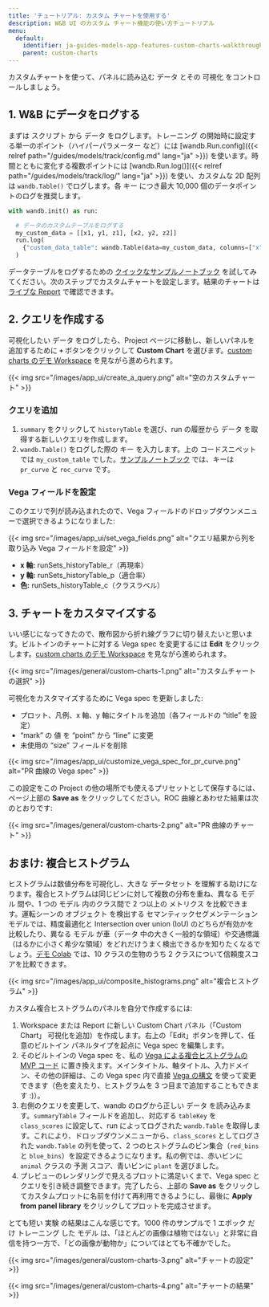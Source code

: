 ```yaml
---
title: 'チュートリアル: カスタム チャートを使用する'
description: W&B UI のカスタム チャート機能の使い方チュートリアル
menu:
  default:
    identifier: ja-guides-models-app-features-custom-charts-walkthrough
    parent: custom-charts
---
```


カスタムチャートを使って、パネルに読み込む データ とその 可視化 をコントロールしましょう。

## 1. W&B にデータをログする

まずは スクリプト から データ をログします。トレーニング の開始時に設定する単一のポイント（ハイパーパラメーター など）には [wandb.Run.config]({{< relref path="/guides/models/track/config.md" lang="ja" >}}) を使います。時間とともに変化する複数ポイントには [wandb.Run.log()]({{< relref path="/guides/models/track/log/" lang="ja" >}}) を使い、カスタムな 2D 配列は `wandb.Table()` でログします。各 キー につき最大 10,000 個のデータポイントのログを推奨します。

```python
with wandb.init() as run: 

  # データのカスタムテーブルをログする
  my_custom_data = [[x1, y1, z1], [x2, y2, z2]]
  run.log(
    {"custom_data_table": wandb.Table(data=my_custom_data, columns=["x", "y", "z"])}
  )
```

データテーブルをログするための [クイックなサンプルノートブック](https://bit.ly/custom-charts-colab) を試してみてください。次のステップでカスタムチャートを設定します。結果のチャートは [ライブな Report](https://app.wandb.ai/demo-team/custom-charts/reports/Custom-Charts--VmlldzoyMTk5MDc) で確認できます。

## 2. クエリを作成する

可視化したい データ をログしたら、Project ページに移動し、新しいパネルを追加するために **`+`** ボタンをクリックして **Custom Chart** を選びます。[custom charts のデモ Workspace](https://app.wandb.ai/demo-team/custom-charts) を見ながら進められます。

{{< img src="/images/app_ui/create_a_query.png" alt="空のカスタムチャート" >}}

### クエリを追加

1. `summary` をクリックして `historyTable` を選び、run の履歴から データ を取得する新しいクエリを作成します。
2. `wandb.Table()` をログした際の キー を入力します。上の コードスニペット では `my_custom_table` でした。[サンプルノートブック](https://bit.ly/custom-charts-colab) では、キーは `pr_curve` と `roc_curve` です。

### Vega フィールドを設定

このクエリで列が読み込まれたので、Vega フィールドのドロップダウンメニューで選択できるようになりました:

{{< img src="/images/app_ui/set_vega_fields.png" alt="クエリ結果から列を取り込み Vega フィールドを設定" >}}

* **x 軸:** runSets_historyTable_r（再現率）
* **y 軸:** runSets_historyTable_p（適合率）
* **色:** runSets_historyTable_c（クラスラベル）

## 3. チャートをカスタマイズする

いい感じになってきたので、散布図から折れ線グラフに切り替えたいと思います。ビルトインのチャートに対する Vega spec を変更するには **Edit** をクリックします。[custom charts のデモ Workspace](https://app.wandb.ai/demo-team/custom-charts) を見ながら進められます。

{{< img src="/images/general/custom-charts-1.png" alt="カスタムチャートの選択" >}}

可視化をカスタマイズするために Vega spec を更新しました:

* プロット、凡例、x 軸、y 軸にタイトルを追加（各フィールドの “title” を設定）
* “mark” の 値 を “point” から “line” に変更
* 未使用の “size” フィールドを削除

{{< img src="/images/app_ui/customize_vega_spec_for_pr_curve.png" alt="PR 曲線の Vega spec" >}}

この設定をこの Project の他の場所でも使えるプリセットとして保存するには、ページ上部の **Save as** をクリックしてください。ROC 曲線とあわせた結果は次のとおりです:

{{< img src="/images/general/custom-charts-2.png" alt="PR 曲線のチャート" >}}

## おまけ: 複合ヒストグラム

ヒストグラムは数値分布を可視化し、大きな データセット を理解する助けになります。複合ヒストグラムは同じビンに対して複数の分布を重ね、異なる モデル 間や、1 つの モデル 内のクラス間で 2 つ以上の メトリクス を比較できます。運転シーンの オブジェクト を検出する セマンティックセグメンテーション モデルでは、精度最適化と Intersection over union (IoU) のどちらが有効かを比較したり、異なる モデル が車（データ 中の大きく一般的な領域）や交通標識（はるかに小さく希少な領域）をどれだけうまく検出できるかを知りたくなるでしょう。[デモ Colab](https://bit.ly/custom-charts-colab) では、10 クラスの生物のうち 2 クラスについて信頼度スコアを比較できます。

{{< img src="/images/app_ui/composite_histograms.png" alt="複合ヒストグラム" >}}

カスタム複合ヒストグラムのパネルを自分で作成するには:

1. Workspace または Report に新しい Custom Chart パネル（「Custom Chart」 可視化を追加）を作成します。右上の「Edit」ボタンを押して、任意のビルトイン パネルタイプを起点に Vega spec を編集します。
2. そのビルトインの Vega spec を、私の [Vega による複合ヒストグラムの MVP コード](https://gist.github.com/staceysv/9bed36a2c0c2a427365991403611ce21) に置き換えます。メインタイトル、軸タイトル、入力ドメイン、その他の詳細は、この Vega spec 内で直接 [Vega の構文](https://vega.github.io/) を使って変更できます（色を変えたり、ヒストグラムを 3 つ目まで追加することもできます :)）。
3. 右側のクエリを変更して、wandb のログから正しい データ を読み込みます。`summaryTable` フィールドを追加し、対応する `tableKey` を `class_scores` に設定して、run によってログされた `wandb.Table` を取得します。これにより、ドロップダウンメニューから、`class_scores` としてログされた `wandb.Table` の列を使って、2 つのヒストグラムのビン集合（`red_bins` と `blue_bins`）を設定できるようになります。私の例では、赤いビンに `animal` クラスの 予測 スコア、青いビンに `plant` を選びました。
4. プレビューのレンダリングで見えるプロットに満足いくまで、Vega spec とクエリを引き続き調整できます。完了したら、上部の **Save as** をクリックしてカスタムプロットに名前を付けて再利用できるようにし、最後に **Apply from panel library** をクリックしてプロットを完成させます。

とても短い 実験 の結果はこんな感じです。1000 件のサンプルで 1 エポック だけ トレーニング した モデル は、「ほとんどの画像は植物ではない」と非常に自信を持つ一方で、「どの画像が動物か」についてはとても不確かでした。

{{< img src="/images/general/custom-charts-3.png" alt="チャートの設定" >}}

{{< img src="/images/general/custom-charts-4.png" alt="チャートの結果" >}}